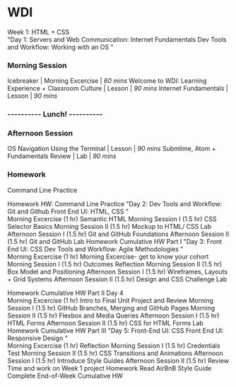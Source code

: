 # WDI

Week 1: HTML + CSS	
"Day 1: Servers and Web Communication: Internet Fundamentals
Dev Tools and Workflow: Working with an OS
"	

### Morning Session
Icebreaker	|	Morning Excercise	|	*60 mins*
Welcome to WDI: Learning Experience + Classroom Culture	|	Lesson	|	*90 mins*
Internet Fundamentals	|	Lesson	|	*90 mins*

### ---------- Lunch! ---------- 
	
### Afternoon Session
OS Navigation Using the Terminal	|	Lesson	|	*90 mins*
Submlime, Atom + Fundamentals Review	|	Lab	|	*90 mins*

### Homework
Command Line Practice




Homework	HW: Command Line Practice
"Day 2: Dev Tools and Workflow: Git and Github
Front End UI: HTML, CSS
"	
Morning Excercise (1 hr)	Semantic HTML
Morning Session I (1.5 hr)	CSS Selector Basics
Morning Session II (1.5 hr)	Mockup to HTML/ CSS Lab
Afternoon Session I (1.5 hr)	Git and GitHub Foundations
Afternoon Session II (1.5 hr)	Git and GitHub Lab
Homework	Cumulative HW Part I
"Day 3: Front End UI: CSS
Dev Tools and Workflow: Agile Methodologies
"	
Morning Excercise (1 hr)	Morning Excercise- get to know your cohort
Morning Session I (1.5 hr)	Outcomes Reflection
Morning Session II (1.5 hr)	Box Model and Positioning
Afternoon Session I (1.5 hr)	Wireframes, Layouts + Grid Systems
Afternoon Session II (1.5 hr)	Design and CSS Challenge Lab
	
Homework	Cumulative HW Part II
Day 4	
Morning Excercise (1 hr)	Intro to Final Unit Project and Review
Morning Session I (1.5 hr)	GitHub Branches, Merging and GitHub Pages
Morning Session II (1.5 hr)	Flexbox and Media Queries
Afternoon Session I (1.5 hr)	HTML Forms
Afternoon Session II (1.5 hr)	CSS for HTML Forms Lab
Homework	Cumulative HW Part III
"Day 5: Front-End UI: CSS
Front End UI: Responsive Design
"	
Morning Excercise (1 hr)	Reflection
Morning Session I (1.5 hr)	Credentials Test 
Morning Session II (1.5 hr)	CSS Transitions and Animations
Afternoon Session I (1.5 hr)	Introduce Style Guides
Afternoon Session II (1.5 hr)	Review Time and work on Week 1 project
Homework	Read AirBnB Style Guide
	Complete End-of-Week Cumulative HW